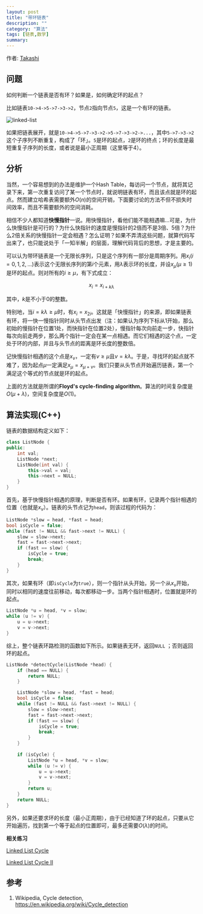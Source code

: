 ```yaml
---
layout: post
title: "带环链表"
description: ""
category: "算法"
tags: [链表,数学]
summary:
---
```


作者: [Takashi](http://mioopoi.github.io/about.html)

## 问题

如何判断一个链表是否有环？如果是，如何确定环的起点？

比如链表`10->4->5->7->3->2`，节点`2`指向节点`5`，这是一个有环的链表。

![linked-list](https://raw.githubusercontent.com/mioopoi/Images/master/2016-07-17-floyds-cycle-finding-algorithm/linked-list.png)

如果把链表展开，就是`10->4->5->7->3->2->5->7->3->2->...`，其中`5->7->3->2`这个子序列不断重复，构成了「环」。`5`是环的起点，`2`是环的终点；环的长度是最短重复子序列的长度，或者说是最小正周期（这里等于4）。

## 分析

当然，一个容易想到的办法是维护一个Hash Table，每访问一个节点，就将其记录下来，第一次重复访问了某一个节点时，就说明链表有环，而且该点就是环的起点。然而建立哈希表需要额外$O(n)$的空间开销，下面要讨论的方法不但不损失时间效率，而且不需要额外的空间消耗。

相信不少人都知道**快慢指针**一说。用快慢指针，看他们能不能相遇嘛...可是，为什么快慢指针是可行的？为什么快指针的速度是慢指针的2倍而不是3倍、5倍？为什么2倍关系的快慢指针一定会相遇？怎么证明？如果不弄清这些问题，就算代码写出来了，也只能说处于「一知半解」的层面，理解代码背后的思想，才是主要的。

可以认为带环链表是一个无限长序列，只是这个序列有一部分是周期序列。用$x_i (i=0,1,2,\ldots)$表示这个无限长序列的第$i$个元素，用$\lambda$表示环的长度，并设$x_{\mu} (\mu \ge 1 )$是环的起点。则对所有的$i \ge \mu$，有下式成立：

$$x_i = x_{i+k \lambda}$$

其中，$k$是不小于0的整数。

特别地，当$i = k \lambda \ge \mu$时，有$x_i = x_{2 i}$。这就是「快慢指针」的来源，即如果链表有环，将一快一慢指针同时从头节点出发（注：如果认为序列下标从1开始，那么初始的慢指针在位置1处，而快指针在位置2处），慢指针每次向前走一步，快指针每次向前走两步，那么两个指针一定会在某一点相遇。而它们相遇的这个点，一定处于环的内部，并且与头节点的距离是环长度的整数倍。

记快慢指针相遇的这个点是$x_v$，一定有$v \ge \mu$且$v = k \lambda$。于是，寻找环的起点就不难了，因为起点$\mu$一定满足$x_{\mu} = x_{\mu + v}$。我们只要从头节点开始遍历链表，第一个满足这个等式的节点就是环的起点。

上面的方法就是所谓的**Floyd's cycle-finding algorithm**。算法的时间复杂度是$O(\mu + \lambda)$，空间复杂度是$O(1)$。

## 算法实现(C++)

链表的数据结构定义如下：

```cpp
class ListNode {
public:
    int val;
    ListNode *next;
    ListNode(int val) {
        this->val = val;
        this->next = NULL;
    }
}
```

首先，基于快慢指针相遇的原理，判断是否有环。如果有环，记录两个指针相遇的位置（也就是$x_v$）。链表的头节点记为`head`，则该过程的代码为：

```cpp
ListNode *slow = head, *fast = head;
bool isCycle = false;
while (fast != NULL && fast->next != NULL) {
    slow = slow->next;
    fast = fast->next->next;
    if (fast == slow) {
        isCycle = true;
        break;
    }
}
```

其次，如果有环（即`isCycle`为`true`），则一个指针从头开始，另一个从$x_v$开始，同时以相同的速度往前移动，每次都移动一步。当两个指针相遇时，位置就是环的起点。

```cpp
ListNode *u = head, *v = slow;
while (u != v) {
    u = u->next;
    v = v->next;
}
```

综上，整个链表环路检测的函数如下所示。如果链表无环，返回`NULL` ；否则返回环的起点。

```cpp
ListNode *detectCycle(ListNode *head) {
    if (head == NULL) {
        return NULL;
    }

    ListNode *slow = head, *fast = head;
    bool isCycle = false;
    while (fast != NULL && fast->next != NULL) {
        slow = slow->next;
        fast = fast->next->next;
        if (fast == slow) {
            isCycle = true;
            break;
        }
    }
    
    if (isCycle) {
        ListNode *u = head, *v = slow;
        while (u != v) {
            u = u->next;
            v = v->next;
        }
        return u;
    }
    return NULL;
}
```

另外，如果还要求环的长度（最小正周期），由于已经知道了环的起点，只要从它开始遍历，找到第一个等于起点的位置即可，最多还需要$O(\lambda)$的时间。

**相关练习**

[Linked List Cycle](https://leetcode.com/problems/linked-list-cycle/)

[Linked List Cycle II](https://leetcode.com/problems/linked-list-cycle-ii/)

## 参考

1. Wikipedia, Cycle detection, https://en.wikipedia.org/wiki/Cycle_detection